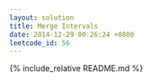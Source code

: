 ```yaml
---
layout: solution
title: Merge Intervals
date: 2014-12-29 00:26:24 +0800
leetcode_id: 56
---
```

{% include_relative README.md %}

